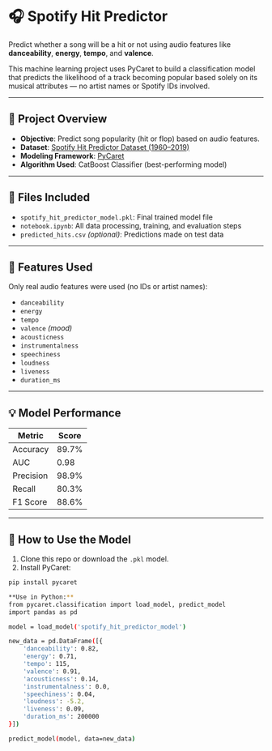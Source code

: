 # 🎧 Spotify Hit Predictor

Predict whether a song will be a hit or not using audio features like **danceability**, **energy**, **tempo**, and **valence**.

This machine learning project uses PyCaret to build a classification model that predicts the likelihood of a track becoming popular based solely on its musical attributes — no artist names or Spotify IDs involved.

---

## 🚀 Project Overview

- **Objective**: Predict song popularity (hit or flop) based on audio features.
- **Dataset**: [Spotify Hit Predictor Dataset (1960–2019)](https://www.kaggle.com/datasets/theoverman/the-spotify-hit-predictor-dataset)
- **Modeling Framework**: [PyCaret](https://pycaret.gitbook.io/docs/)
- **Algorithm Used**: CatBoost Classifier (best-performing model)

---

## 📁 Files Included

- `spotify_hit_predictor_model.pkl`: Final trained model file
- `notebook.ipynb`: All data processing, training, and evaluation steps
- `predicted_hits.csv` *(optional)*: Predictions made on test data

---

## 🎯 Features Used

Only real audio features were used (no IDs or artist names):

- `danceability`
- `energy`
- `tempo`
- `valence` *(mood)*
- `acousticness`
- `instrumentalness`
- `speechiness`
- `loudness`
- `liveness`
- `duration_ms`

---

## 💡 Model Performance

| Metric      | Score   |
|-------------|---------|
| Accuracy    | 89.7%   |
| AUC         | 0.98    |
| Precision   | 98.9%   |
| Recall      | 80.3%   |
| F1 Score    | 88.6%   |

---

## 🔄 How to Use the Model

1. Clone this repo or download the `.pkl` model.
2. Install PyCaret:

```bash
pip install pycaret

**Use in Python:**
from pycaret.classification import load_model, predict_model
import pandas as pd

model = load_model('spotify_hit_predictor_model')

new_data = pd.DataFrame([{
    'danceability': 0.82,
    'energy': 0.71,
    'tempo': 115,
    'valence': 0.91,
    'acousticness': 0.14,
    'instrumentalness': 0.0,
    'speechiness': 0.04,
    'loudness': -5.2,
    'liveness': 0.09,
    'duration_ms': 200000
}])

predict_model(model, data=new_data)
